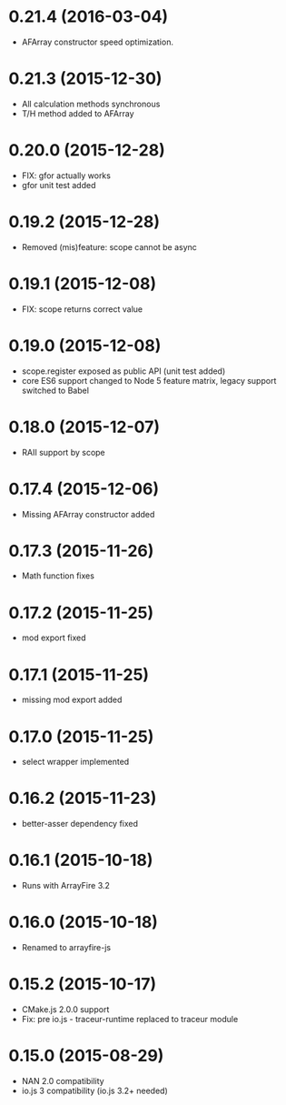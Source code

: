 # 0.21.4 (2016-03-04)

- AFArray constructor speed optimization.

# 0.21.3 (2015-12-30)

- All calculation methods synchronous
- T/H method added to AFArray

# 0.20.0 (2015-12-28)

- FIX: gfor actually works
- gfor unit test added

# 0.19.2 (2015-12-28)

- Removed (mis)feature: scope cannot be async

# 0.19.1 (2015-12-08)

- FIX: scope returns correct value

# 0.19.0 (2015-12-08)

- scope.register exposed as public API (unit test added)
- core ES6 support changed to Node 5 feature matrix, legacy support switched to Babel

# 0.18.0 (2015-12-07)

- RAII support by scope

# 0.17.4 (2015-12-06)

- Missing AFArray constructor added

# 0.17.3 (2015-11-26)

- Math function fixes

# 0.17.2 (2015-11-25)

- mod export fixed

# 0.17.1 (2015-11-25)

- missing mod export added

# 0.17.0 (2015-11-25)

- select wrapper implemented

# 0.16.2 (2015-11-23)

- better-asser dependency fixed

# 0.16.1 (2015-10-18)

- Runs with ArrayFire 3.2

# 0.16.0 (2015-10-18)

- Renamed to arrayfire-js

# 0.15.2 (2015-10-17)

- CMake.js 2.0.0 support
- Fix: pre io.js - traceur-runtime replaced to traceur module

# 0.15.0 (2015-08-29)

- NAN 2.0 compatibility
- io.js 3 compatibility (io.js 3.2+ needed)